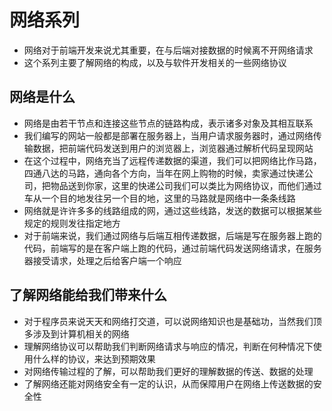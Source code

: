 # 网络系列

- 网络对于前端开发来说尤其重要，在与后端对接数据的时候离不开网络请求
- 这个系列主要了解网络的构成，以及与软件开发相关的一些网络协议

## 网络是什么

- 网络是由若干节点和连接这些节点的链路构成，表示诸多对象及其相互联系
- 我们编写的网站一般都是部署在服务器上，当用户请求服务器时，通过网络传输数据，把前端代码发送到用户的浏览器上，浏览器通过解析代码呈现网站
- 在这个过程中，网络充当了远程传递数据的渠道，我们可以把网络比作马路，四通八达的马路，通向各个方向，当年在网上购物的时候，卖家通过快递公司，把物品送到你家，这里的快递公司我们可以类比为网络协议，而他们通过车从一个目的地发往另一个目的地，这里的马路就是网络中一条条线路
- 网络就是许许多多的线路组成的网，通过这些线路，发送的数据可以根据某些规定的规则发往指定地方
- 对于前端来说，我们通过网络与后端互相传递数据，后端是写在服务器上跑的代码，前端写的是在客户端上跑的代码，通过前端代码发送网络请求，在服务器接受请求，处理之后给客户端一个响应

## 了解网络能给我们带来什么

- 对于程序员来说天天和网络打交道，可以说网络知识也是基础功，当然我们顶多涉及到计算机相关的网络
- 理解网络协议可以帮助我们判断网络请求与响应的情况，判断在何种情况下使用什么样的协议，来达到预期效果
- 对网络传输过程的了解，可以帮助我们更好的理解数据的传送、数据的处理
- 了解网络还能对网络安全有一定的认识，从而保障用户在网络上传送数据的安全性